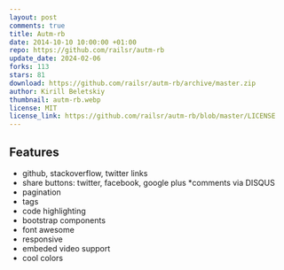 ```yaml
---
layout: post
comments: true
title: Autm-rb
date: 2014-10-10 10:00:00 +01:00
repo: https://github.com/railsr/autm-rb
update_date: 2024-02-06
forks: 113
stars: 81
download: https://github.com/railsr/autm-rb/archive/master.zip
author: Kirill Beletskiy
thumbnail: autm-rb.webp
license: MIT
license_link: https://github.com/railsr/autm-rb/blob/master/LICENSE
---
```


## Features

* github, stackoverflow, twitter links
* share buttons: twitter, facebook, google plus *comments via DISQUS
* pagination
* tags
* code highlighting
* bootstrap components
* font awesome
* responsive
* embeded video support
* cool colors
